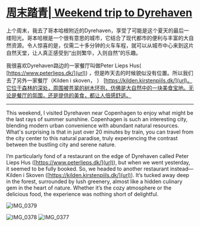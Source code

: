 # [周末踏青| Weekend trip to Dyrehaven](https://github.com/cufezhusy/cufezhusy.github.io/issues/4)

上个周末，我去了哥本哈根附近的Dyrehaven，享受了可能是这个夏天的最后一缕阳光。哥本哈根是一个很有意思的城市，它结合了现代都市的便利与丰富的大自然资源。令人惊喜的是，仅需二十多分钟的火车车程，就可以从城市中心来到这片自然天堂，让人真正感受到“出则繁华，入则自然”的乐趣。

我很喜欢Dyrehaven路边的一家餐厅叫做Peter Lieps Hus( [https://www.peterlieps.dk/](url)) ，但是昨天去的时候貌似没有位置。所以我们去了另外一家餐厅（Kilden i skoven， ） [https://kilden.kirstenpiils.dk/](url)。它位于森林的深处，周围被苍翠的树木环抱，仿佛是大自然中的一块美食宝地。无论是餐厅的氛围，还是提供的美食，都让人倍感舒适。

----------------------------------------------

This weekend, I visited Dyrehaven near Copenhagen to enjoy what might be the last rays of summer sunshine. Copenhagen is such an interesting city, blending modern urban convenience with abundant natural resources. What's surprising is that in just over 20 minutes by train, you can travel from the city center to this natural paradise, truly experiencing the contrast between the bustling city and serene nature.

I’m particularly fond of a restaurant on the edge of Dyrehaven called Peter Lieps Hus ([https://www.peterlieps.dk/](url)), but when we went yesterday, it seemed to be fully booked. So, we headed to another restaurant instead—Kilden i Skoven ([https://kilden.kirstenpiils.dk/](url)). It’s tucked away deep in the forest, surrounded by lush greenery, almost like a hidden culinary gem in the heart of nature. Whether it’s the cozy atmosphere or the delicious food, the experience was nothing short of delightful.


![IMG_0379](https://github.com/user-attachments/assets/83b59dce-c02b-4444-bce9-09a272ac89f6)

![IMG_0378](https://github.com/user-attachments/assets/8e4e5a83-db83-4d9f-9359-8b9382ad9e86)
![IMG_0377](https://github.com/user-attachments/assets/e3e2b3b9-ff3b-42a9-ba39-a1383befbb7c)
